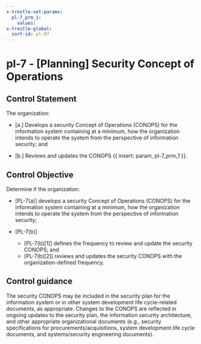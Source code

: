```yaml
---
x-trestle-set-params:
  pl-7_prm_1:
    values:
x-trestle-global:
  sort-id: pl-07
---
```


# pl-7 - \[Planning\] Security Concept of Operations

## Control Statement

The organization:

- \[a.\] Develops a security Concept of Operations (CONOPS) for the information system containing at a minimum, how the organization intends to operate the system from the perspective of information security; and

- \[b.\] Reviews and updates the CONOPS {{ insert: param, pl-7_prm_1 }}.

## Control Objective

Determine if the organization:

- \[PL-7(a)\] develops a security Concept of Operations (CONOPS) for the information system containing at a minimum, how the organization intends to operate the system from the perspective of information security;

- \[PL-7(b)\]

  - \[PL-7(b)[1]\] defines the frequency to review and update the security CONOPS; and
  - \[PL-7(b)[2]\] reviews and updates the security CONOPS with the organization-defined frequency.

## Control guidance

The security CONOPS may be included in the security plan for the information system or in other system development life cycle-related documents, as appropriate. Changes to the CONOPS are reflected in ongoing updates to the security plan, the information security architecture, and other appropriate organizational documents (e.g., security specifications for procurements/acquisitions, system development life cycle documents, and systems/security engineering documents).
